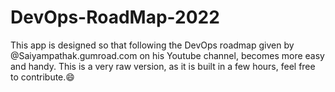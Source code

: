 # DevOps-RoadMap-2022

This app is designed so that following the DevOps roadmap given by @Saiyampathak.gumroad.com on his Youtube channel, becomes more easy and handy. This is a very raw version, as it is built in a few hours, feel free to contribute.😄 

